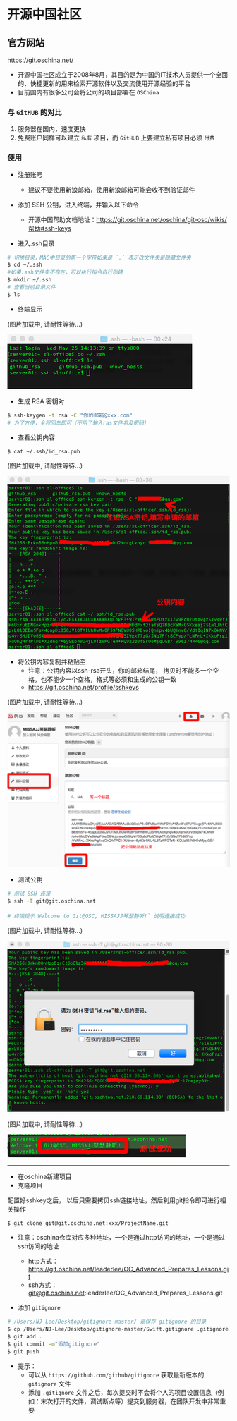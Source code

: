 # 开源中国社区
## 官方网站

https://git.oschina.net/

* 开源中国社区成立于2008年8月，其目的是为中国的IT技术人员提供一个全面的、快捷更新的用来检索开源软件以及交流使用开源经验的平台
* 目前国内有很多公司会将公司的项目部署在 `OSChina`

### 与 `GitHUB` 的对比

1. 服务器在国内，速度更快
2. 免费账户同样可以建立 `私有` 项目，而 `GitHUB` 上要建立私有项目必须 `付费`

### 使用

* 注册账号
    * 建议不要使用新浪邮箱，使用新浪邮箱可能会收不到验证邮件

* 添加 SSH 公钥，进入终端，并输入以下命令

    * 开源中国帮助文档地址：https://git.oschina.net/oschina/git-osc/wikis/帮助#ssh-keys

* 进入.ssh目录
```bash
# 切换目录，MAC中目录的第一个字符如果是 `.` 表示改文件夹是隐藏文件夹
$ cd ~/.ssh
#如果.ssh文件夹不存在，可以执行指令自行创建
$ mkdir ~/.ssh
# 查看当前目录文件
$ ls 
```
* 终端显示


(图片加载中, 请耐性等待...)


 
 ![image](images/CreateProject/进入.ssh目录.png)
 
* 生成 RSA 密钥对
```bash
$ ssh-keygen -t rsa -C "你的邮箱@xxx.com"
# 为了方便，全程回车即可（不用了输入ras文件名及密码）
```

* 查看公钥内容
```bash
$ cat ~/.ssh/id_rsa.pub
```


(图片加载中, 请耐性等待...)


![image](images/CreateProject/密钥.png)

* 将公钥内容复制并粘贴至
    + 注意：公钥内容以ssh-rsa开头，你的邮箱结尾， 拷贝时不能多一个空格，也不能少一个空格，格式等必须和生成的公钥一致
    + https://git.oschina.net/profile/sshkeys


(图片加载中, 请耐性等待...)


![image](images/CreateProject/添加公钥.png)


* 测试公钥

```bash
# 测试 SSH 连接
$ ssh -T git@git.oschina.net

# 终端提示 Welcome to Git@OSC, MISSAJJ琴瑟静听!` 说明连接成功
```

(图片加载中, 请耐性等待...)

![image](images/CreateProject/测试公钥.png)

(图片加载中, 请耐性等待...)


![image](images/CreateProject/公钥测试成功.png)


---
* 在oschina新建项目
* 克隆项目

配置好sshkey之后， 以后只需要拷贝ssh链接地址，然后利用git指令即可进行相关操作
```bash
$ git clone git@git.oschina.net:xxx/ProjectName.git
```

*  注意：oschina仓库对应多种地址，一个是通过http访问的地址，一个是通过ssh访问的地址
    + http方式：https://git.oschina.net/leaderlee/OC_Advanced_Prepares_Lessons.git
    + ssh方式：git@git.oschina.net:leaderlee/OC_Advanced_Prepares_Lessons.git


* 添加 `gitignore`
```bash
# /Users/NJ-Lee/Desktop/gitignore-master/ 是保存 gitignore 的目录
$ cp /Users/NJ-Lee/Desktop/gitignore-master/Swift.gitignore .gitignore
$ git add .
$ git commit -m"添加gitignore"
$ git push
```

* 提示：
    * 可以从 `https://github.com/github/gitignore` 获取最新版本的 `gitignore` 文件
    * 添加 `.gitignore` 文件之后，每次提交时不会将个人的项目设置信息（例如：末次打开的文件，调试断点等）提交到服务器，在团队开发中非常重要


